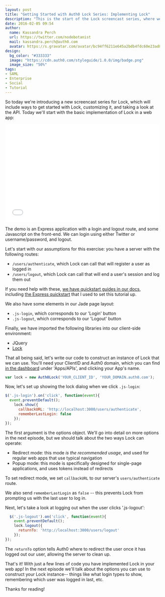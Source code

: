 ```yaml
---
layout: post
title: "Getting Started with Auth0 Lock Series: Implementing Lock"
description: "This is the start of the Lock screencast series, where we show how to implement Lock in a web application"
date: 2016-02-05 09:54
author: 
  name: Kassandra Perch
  url: https://twitter.com/nodebotanist
  mail: kassandra.perch@auth0.com
  avatar: https://s.gravatar.com/avatar/bc94ff6211e645a2bdb4fdc60e23ad85.jpg?s=200
design: 
  bg_color: "#333333"
  image: "https://cdn.auth0.com/styleguide/1.0.0/img/badge.png"
  image_size: "50%"
tags: 
- SAML
- Enterprise
- Social
- Tutorial
---
```


So today we're introducing a new screencast series for Lock, which will include ways to get started with Lock, customizing it, and taking a look at the API. Today we'll start with the basic implementation of Lock in a web app:

<div class="wistia_responsive_padding" style="padding:62.71% 0 0 0;position:relative;"><div class="wistia_responsive_wrapper" style="height:100%;left:0;position:absolute;top:0;width:100%;"><iframe src="//fast.wistia.net/embed/iframe/3xs95vuwtb?videoFoam=true" allowtransparency="true" frameborder="0" scrolling="no" class="wistia_embed" name="wistia_embed" allowfullscreen mozallowfullscreen webkitallowfullscreen oallowfullscreen msallowfullscreen width="100%" height="100%"></iframe></div></div>
<script src="//fast.wistia.net/assets/external/E-v1.js" async></script>

The demo is an Express application with a login and logout route, and some Javascript on the front-end. We can login using either Twitter or username/password, and logout.

Let's start with our assumptions for this exercise: you have a server with the following routes:

* `/users/authenticate`, which Lock can call that will register a user as logged in
* `/users/logout`, which Lock can call that will end a user's session and log them out

If you need help with these, [we have quickstart guides in our docs](https://auth0.com/docs), including [the Express quickstart](https://auth0.com/docs/quickstart/webapp/nodejs/) that I used to set this tutorial up.

We also have some elements in our Jade page layout:

* `.js-login`, which corresponds to our 'Login' button
* `.js-logout`, which corresponds to our 'Logout' button

Finally, we have imported the following libraries into our client-side environment:

* JQuery
* [Lock](https://github.com/auth0/lock)

That all being said, let's write our code to construct an instance of Lock that we can use. You'll need your ClientID and Auth0 domain, which you can find [in the dashboard](https://manage.auth0.com) under 'Apps/APIs', and clicking your App's name.

```javascript
var lock = new Auth0Lock('YOUR_CLIENT_ID', 'YOUR_DOMAIN.auth0.com');
```

Now, let's set up showing the lock dialog when we click `.js-login`:

```javascript
$('.js-login').on('click', function(event){
  event.preventDefault();
    lock.show({
      callbackURL: 'http://localhost:3000/users/authenticate',
      rememberLastLogin: false
    });
});
```

The first argument is the options object. We'll go into detail on more options in the next episode, but we should talk about the two ways Lock can operate:

* Redirect mode: this mode *is the recommended usage*, and used for regular web apps that use typical navigation
* Popup mode: this mode is specifically designed for single-page applications, and uses tokens instead of redirects

To set redirect mode, we set `callbackURL` to our server's `users/authenticate` route. 

We also send `rememberLastLogin` as `false` -- this prevents Lock from prompting us with the last user to log in.

Next, let's take a look at logging out when the user clicks '.js-logout':

```javascript
  $('.js-logout').on('click', function(event){
    event.preventDefault();
    lock.logout({
      returnTo: 'http://localhost:3000/users/logout'
    });
});
```

The `returnTo` option tells Auth0 where to redirect the user once it has logged out our user, allowing the server to clean up.

That's it! With just a few lines of code you have implemented Lock in your web app! In the next episode we'll talk about the options you can use to construct your Lock instance-- things like what login types to show, remembering which user was logged in last, etc.

Thanks for reading!



